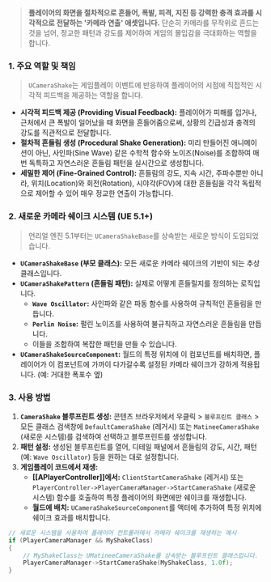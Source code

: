 > **플레이어의 화면을 절차적으로 흔들어, 폭발, 피격, 지진 등 강력한 충격 효과를 시각적으로 전달하는 '카메라 연출' 애셋입니다.** 단순히 카메라를 무작위로 흔드는 것을 넘어, 정교한 패턴과 강도를 제어하여 게임의 몰입감을 극대화하는 역할을 합니다.

### **1. 주요 역할 및 책임**
> `UCameraShake`는 게임플레이 이벤트에 반응하여 플레이어의 시점에 직접적인 시각적 피드백을 제공하는 역할을 합니다.
* **시각적 피드백 제공 (Providing Visual Feedback):**
    플레이어가 피해를 입거나, 근처에서 큰 폭발이 일어났을 때 화면을 흔들어줌으로써, 상황의 긴급성과 충격의 강도를 직관적으로 전달합니다.
* **절차적 흔들림 생성 (Procedural Shake Generation):**
    미리 만들어진 애니메이션이 아닌, 사인파(Sine Wave) 같은 수학적 함수와 노이즈(Noise)를 조합하여 매번 독특하고 자연스러운 흔들림 패턴을 실시간으로 생성합니다.
* **세밀한 제어 (Fine-Grained Control):**
    흔들림의 강도, 지속 시간, 주파수뿐만 아니라, 위치(Location)와 회전(Rotation), 시야각(FOV)에 대한 흔들림을 각각 독립적으로 제어할 수 있어 매우 정교한 연출이 가능합니다.

### **2. 새로운 카메라 쉐이크 시스템 (UE 5.1+)**
> 언리얼 엔진 5.1부터는 `UCameraShakeBase`를 상속받는 새로운 방식이 도입되었습니다.
* **`UCameraShakeBase` (부모 클래스):**
    모든 새로운 카메라 쉐이크의 기반이 되는 추상 클래스입니다.
* **`UCameraShakePattern` (흔들림 패턴):**
    실제로 어떻게 흔들릴지를 정의하는 로직입니다.
    * **`Wave Oscillator`:** 사인파와 같은 파동 함수를 사용하여 규칙적인 흔들림을 만듭니다.
    * **`Perlin Noise`:** 펄린 노이즈를 사용하여 불규칙하고 자연스러운 흔들림을 만듭니다.
    * 이들을 조합하여 복잡한 패턴을 만들 수 있습니다.
* **`UCameraShakeSourceComponent`:**
    월드의 특정 위치에 이 컴포넌트를 배치하면, 플레이어가 이 컴포넌트에 가까이 다가갈수록 설정된 카메라 쉐이크가 강하게 적용됩니다. (예: 거대한 폭포수 옆)

### **3. 사용 방법**
1.  **`CameraShake` 블루프린트 생성:** 콘텐츠 브라우저에서 우클릭 > `블루프린트 클래스` > 모든 클래스 검색창에 `DefaultCameraShake` (레거시) 또는 `MatineeCameraShake` (새로운 시스템)를 검색하여 선택하고 블루프린트를 생성합니다.
2.  **패턴 설정:** 생성된 블루프린트를 열어, 디테일 패널에서 흔들림의 강도, 시간, 패턴(예: `Wave Oscillator`) 등을 원하는 대로 설정합니다.
3.  **게임플레이 코드에서 재생:**
    *   **[[APlayerController]]에서:** `ClientStartCameraShake` (레거시) 또는 `PlayerController->PlayerCameraManager->StartCameraShake` (새로운 시스템) 함수를 호출하여 특정 플레이어의 화면에만 쉐이크를 재생합니다.
    *   **월드에 배치:** `UCameraShakeSourceComponent`를 액터에 추가하여 특정 위치에 쉐이크 효과를 배치합니다.

```cpp
// 새로운 시스템을 사용하여 플레이어 컨트롤러에서 카메라 쉐이크를 재생하는 예시
if (PlayerCameraManager && MyShakeClass)
{
    // MyShakeClass는 UMatineeCameraShake를 상속받는 블루프린트 클래스입니다.
    PlayerCameraManager->StartCameraShake(MyShakeClass, 1.0f);
}
```
